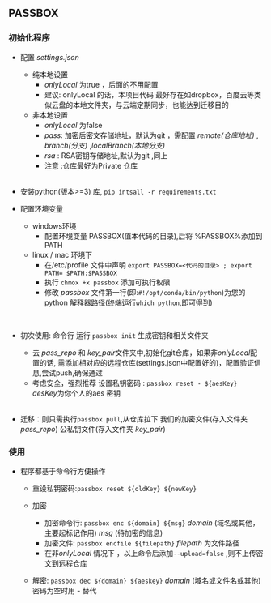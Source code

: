 ## PASSBOX

### 初始化程序

- 配置 *settings.json*
  - 纯本地设置
    - *onlyLocal* 为true ，后面的不用配置
    - 建议: onlyLocal 的话，本项目代码 最好存在如dropbox，百度云等类似云盘的本地文件夹，与云端定期同步，也能达到迁移目的
  - 非本地设置
    - *onlyLocal* 为false
    - *pass*: 加密后密文存储地址，默认为git ，需配置 *remote(仓库地址)* , *branch(分支)* ,*localBranch(本地分支)*
    - *rsa* : RSA密钥存储地址,默认为git ,同上
    - 注意 :仓库最好为Private 仓库

  <br>
- 安装python(版本>=3) 库, `pip intsall -r requirements.txt`
  <br>
- 配置环境变量
  - windows环境
    - 配置环境变量 PASSBOX(值本代码的目录),后将 %PASSBOX%添加到PATH
  - linux / mac 环境下
    - 在/etc/profile 文件中声明 `export PASSBOX=<代码的目录> ; export PATH= $PATH:$PASSBOX`
    - 执行 `chmox +x passbox` 添加可执行权限
    - 修改 *passbox* 文件第一行(即:`#!/opt/conda/bin/python`)为您的python 解释器路径(终端运行`which python`,即可得到)
<br>

- 初次使用: 命令行 运行 `passbox init`  生成密钥和相关文件夹
  - 去 *pass_repo* 和 *key_pair*文件夹中,初始化git仓库，如果非*onlyLocal*配置的话, 需添加相对应的远程仓库(settings.json中配置好的)，配置验证信息,尝试push,确保通过
  - 考虑安全，强烈推荐 设置私钥密码 : `passbox reset - ${aesKey}` *aesKey*为你个人的aes 密钥
  <br>

- 迁移：则只需执行`passbox pull`,从仓库拉下 我们的加密文件(存入文件夹*pass_repo*) 公私钥文件(存入文件夹 *key_pair*)
  
### 使用

- 程序都基于命令行方便操作
  - 重设私钥密码:`passbox reset ${oldKey} ${newKey}`
  
  - 加密
    - 加密命令行: `passbox enc ${domain} ${msg}` *domain* (域名或其他，主要起标记作用) *msg* (待加密的信息)
    - 加密文件: `passbox encfile ${filepath}` *filepath* 为文件路径
    - 在非*onlyLocal* 情况下 ，以上命令后添加`--upload=false` ,则不上传密文到远程仓库
  - 解密: `passbox dec ${domain} ${aeskey}`  *domain* (域名或文件名或其他) 密码为空时用 *-* 替代
